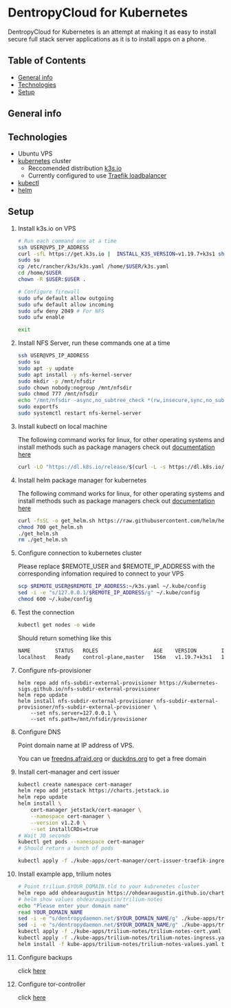 # DentropyCloud for Kubernetes

DentropyCloud for Kubernetes is an attempt at making it as easy to install secure full stack server applications as it is to install apps on a phone.

## Table of Contents

* [General info](##General-info)
* [Technologies](##Technologies)
* [Setup](##Setup)

## General info



## Technologies

* Ubuntu VPS
* [kubernetes](https://kubernetes.io/docs/home/) cluster
    * Reccomended distribution [k3s.io](https://k3s.io/)
    * Currently configured to use [Traefik loadbalancer](https://doc.traefik.io/traefik/v1.7/user-guide/kubernetes/)
* [kubectl](https://kubernetes.io/docs/tasks/tools/install-kubectl/)
* [helm](https://helm.sh/docs/intro/install/)

## Setup

1. Install k3s.io on VPS

    ``` bash
    # Run each command one at a time
    ssh USER@VPS_IP_ADDRESS
    curl -sfL https://get.k3s.io |  INSTALL_K3S_VERSION=v1.19.7+k3s1 sh -
    sudo su
    cp /etc/rancher/k3s/k3s.yaml /home/$USER/k3s.yaml
    cd /home/$USER
    chown -R $USER:$USER .

    # Configure firewall
    sudo ufw default allow outgoing
    sudo ufw default allow incoming
    sudo ufw deny 2049 # For NFS
    sudo ufw enable

    exit
    ```

2. Install NFS Server, run these commands one at a time

    ``` bash
    ssh USER@VPS_IP_ADDRESS
    sudo su
    sudo apt -y update
    sudo apt install -y nfs-kernel-server
    sudo mkdir -p /mnt/nfsdir
    sudo chown nobody:nogroup /mnt/nfsdir
    sudo chmod 777 /mnt/nfsdir
    echo "/mnt/nfsdir -async,no_subtree_check *(rw,insecure,sync,no_subtree_check,no_root_squash)" >  /etc/exports
    sudo exportfs
    sudo systemctl restart nfs-kernel-server
    ```

3. Install kubectl on local machine

    The following command works for linux, for other operating systems and install methods such as package managers check out [documentation here](https://kubernetes.io/docs/tasks/tools/install-kubectl/)

    ``` bash
    curl -LO "https://dl.k8s.io/release/$(curl -L -s https://dl.k8s.io/release/stable.txt)/bin/linux/amd64/kubectl"
    ```

4. Install helm package manager for kubernetes

    The following command works for linux, for other operating systems and install methods such as package managers check out [documentation here](https://helm.sh/docs/intro/install/)
    
    ``` bash
    curl -fsSL -o get_helm.sh https://raw.githubusercontent.com/helm/helm/master/scripts/get-helm-3
    chmod 700 get_helm.sh
    ./get_helm.sh
    rm ./get_helm.sh
    ```

5. Configure connection to kubernetes cluster

    Please replace $REMOTE_USER and $REMOTE_IP_ADDRESS with the corresponding infomation required to connect to your VPS
    ``` bash
    scp $REMOTE_USER@$REMOTE_IP_ADDRESS:~/k3s.yaml ~/.kube/config
    sed -i -e "s/127.0.0.1/$REMOTE_IP_ADDRESS/g" ~/.kube/config
    chmod 600 ~/.kube/config
    ```

6. Test the connection

    ``` bash
    kubectl get nodes -o wide
    ```

    Should return something like this

    ``` bash
    NAME        STATUS   ROLES                  AGE    VERSION        INTERNAL-IP      EXTERNAL-IP   OS-IMAGE             KERNEL-VERSION     CONTAINER-RUNTIME
    localhost   Ready    control-plane,master   156m   v1.19.7+k3s1   172.105.22.152   <none>        Ubuntu 20.04.1 LTS   5.4.0-65-generic   containerd://1.4.3-k3s1
    ```

7. Configure nfs-provisioner

    ```
    helm repo add nfs-subdir-external-provisioner https://kubernetes-sigs.github.io/nfs-subdir-external-provisioner
    helm repo update
    helm install nfs-subdir-external-provisioner nfs-subdir-external-provisioner/nfs-subdir-external-provisioner \
        --set nfs.server=127.0.0.1 \
        --set nfs.path=/mnt/nfsdir/provisioner
    ```


8. Configure DNS

    Point domain name at IP address of VPS. 
    
    You can ue [freedns.afraid.org](https://freedns.afraid.org/) or [duckdns.org](http://www.duckdns.org/) to get a free domain

9. Install cert-manager and cert issuer

    ``` bash
    kubectl create namespace cert-manager
    helm repo add jetstack https://charts.jetstack.io
    helm repo update
    helm install \
        cert-manager jetstack/cert-manager \
        --namespace cert-manager \
        --version v1.2.0 \
        --set installCRDs=true
    # Wait 30 seconds
    kubectl get pods --namespace cert-manager
    # Should return a bunch of pods
    
    kubectl apply -f ./kube-apps/cert-manager/cert-issuer-traefik-ingress.yaml
    ```



10. Install example app, trilium notes

    ``` bash
    # Point trilium.$YOUR_DOMAIN.tld to your kubrenetes cluster
    helm repo add ohdearaugustin https://ohdearaugustin.github.io/charts/
    # helm show values ohdearaugustin/trilium-notes
    echo "Please enter your domain name"
    read YOUR_DOMAIN_NAME
    sed -i -e "s/dentropydaemon.net/$YOUR_DOMAIN_NAME/g" ./kube-apps/trilium-notes/trilium-notes-cert.yaml
    sed -i -e "s/dentropydaemon.net/$YOUR_DOMAIN_NAME/g" ./kube-apps/trilium-notes/trilium-notes-ingress.yaml
    kubectl apply -f ./kube-apps/trilium-notes/trilium-notes-cert.yaml
    kubectl apply -f ./kube-apps/trilium-notes/trilium-notes-ingress.yaml
    helm install -f kube-apps/trilium-notes/trilium-notes-values.yaml trilium-notes ohdearaugustin/trilium-notes
    ```

11. Configure backups

    click [here](./docs/backups.md)

12. Configure tor-controller

    click [here](./docs/tor-controller.md)